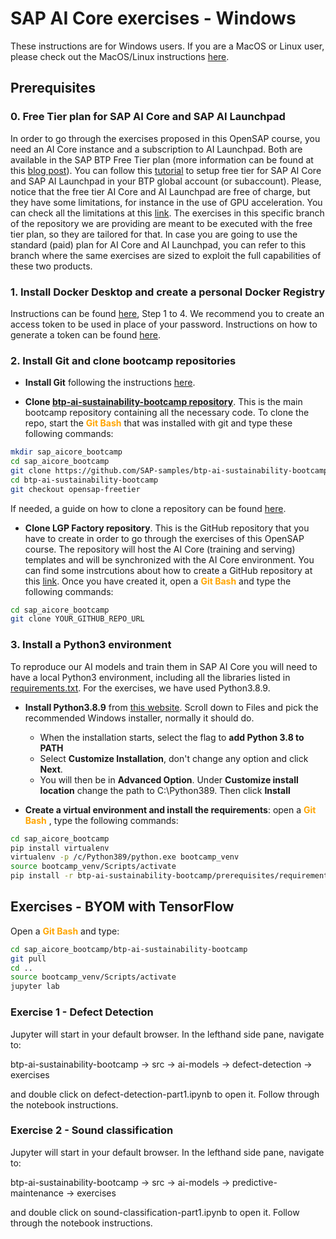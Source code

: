 # SAP AI Core exercises - Windows

These instructions are for Windows users. If you are a MacOS or Linux user, please check out the MacOS/Linux instructions [here](./prerequisites.md).

## Prerequisites

### 0. Free Tier plan for SAP AI Core and SAP AI Launchpad
In order to go through the exercises proposed in this OpenSAP course, you need an AI Core instance and a subscription to AI Launchpad. Both are available in the SAP BTP Free Tier plan (more information can be found at this [blog post](https://blogs.sap.com/2022/10/20/sap-ai-core-sap-ai-launchpad-free-tier-is-out-now/)).
You can follow this [tutorial](https://developers.sap.com/tutorials/ai-core-launchpad-provisioning.html) to setup free tier for SAP AI Core and SAP AI Launchpad in your BTP global account (or subaccount). Please, notice that the free tier AI Core and AI Launchpad are free of charge, but they have some limitations, for instance in the use of GPU acceleration. You can check all the limitations at this [link](https://help.sap.com/docs/AI_CORE/2d6c5984063c40a59eda62f4a9135bee/c7244c6a7e3b4ffc928a2564c216e7c7.html). The exercises in this specific branch of the repository we are providing are meant to be executed with the free tier plan, so they are tailored for that.
In case you are going to use the standard (paid) plan for AI Core and AI Launchpad, you can refer to this branch where the same exercises are sized to exploit the full capabilities of these two products.


### 1. Install Docker Desktop and create a personal Docker Registry
Instructions can be found [here](https://docs.docker.com/docker-hub/), Step 1 to 4.
We recommend you to create an access token to be used in place of your password. Instructions on how to generate a token can be found [here](https://docs.docker.com/docker-hub/access-tokens/#create-an-access-token).


###  2. Install Git and clone bootcamp repositories
*	**Install Git** following the instructions [here](https://github.com/git-guides/install-git).

*	**Clone [btp-ai-sustainability-bootcamp repository](https://github.com/SAP-samples/btp-ai-sustainability-bootcamp)**. This is the main bootcamp repository containing all the necessary code. To clone the repo, start the <span style="color:orange">**Git Bash** </span> that was installed with git and type these following commands:
```sh
mkdir sap_aicore_bootcamp
cd sap_aicore_bootcamp
git clone https://github.com/SAP-samples/btp-ai-sustainability-bootcamp.git
cd btp-ai-sustainability-bootcamp
git checkout opensap-freetier
```
If needed, a guide on how to clone a repository can be found [here]( https://docs.github.com/en/repositories/creating-and-managing-repositories/cloning-a-repository).

*	**Clone LGP Factory repository**. This is the GitHub repository that you have to create in order to go through the exercises of this OpenSAP course. The repository will host the AI Core (training and serving) templates and will be synchronized with the AI Core environment. You can find some instrcutions about how to create a GitHub repository at this [link](https://developers.sap.com/tutorials/ai-core-helloworld.html). Once you have created it, open a <span style="color:orange">**Git Bash** </span> and type the following commands:
```sh
cd sap_aicore_bootcamp
git clone YOUR_GITHUB_REPO_URL
```

### 3. Install a Python3 environment

To reproduce our AI models and train them in SAP AI Core you will need to have a local Python3 environment, including all the libraries listed in [requirements.txt](requirements.txt). For the exercises, we have used Python3.8.9.

* **Install Python3.8.9** from [this website](https://www.python.org/downloads/release/python-389/). Scroll down to Files and pick the recommended Windows installer, normally it should do.
  * When the installation starts, select the flag to **add Python 3.8 to PATH**
  * Select **Customize Installation**, don't change any option and click **Next**.
  * You will then be in **Advanced Option**. Under **Customize install location** change the path to C:\Python389. Then click **Install**


* **Create a virtual environment and install the requirements**: open a <span style="color:orange">**Git Bash** </span>, type the following commands:
```sh
cd sap_aicore_bootcamp
pip install virtualenv
virtualenv -p /c/Python389/python.exe bootcamp_venv
source bootcamp_venv/Scripts/activate
pip install -r btp-ai-sustainability-bootcamp/prerequisites/requirements.txt
```

## Exercises - BYOM with TensorFlow

Open a <span style="color:orange">**Git Bash** </span> and type:
```sh
cd sap_aicore_bootcamp/btp-ai-sustainability-bootcamp
git pull
cd ..
source bootcamp_venv/Scripts/activate
jupyter lab
```

### Exercise 1 - Defect Detection

Jupyter will start in your default browser. In the lefthand side pane, navigate to: <br> 

btp-ai-sustainability-bootcamp &rarr; src &rarr; ai-models &rarr; defect-detection &rarr; exercises <br>

and double click on defect-detection-part1.ipynb to open it. Follow through the notebook instructions.


### Exercise 2 - Sound classification

Jupyter will start in your default browser. In the lefthand side pane, navigate to: <br> 

btp-ai-sustainability-bootcamp &rarr; src &rarr; ai-models &rarr; predictive-maintenance &rarr; exercises <br>

and double click on sound-classification-part1.ipynb to open it. Follow through the notebook instructions.
